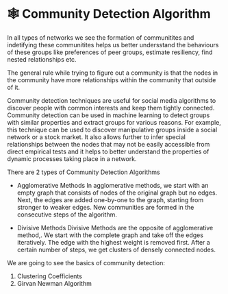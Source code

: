 # 🕸️ Community Detection Algorithm

In all types of networks we see the formation of communitites and indetifying these communitites helps us better undersstand the behaviours of these groups like  preferences of peer groups, estimate resiliency, find nested relationships etc.

The general rule while trying to figure out a community is that the nodes in the community have more relationships within the community that outside of it.

Community detection techniques are useful for social media algorithms to discover people with common interests and keep them tightly connected. Community detection can be used in machine learning to detect groups with similar properties and extract groups for various reasons. For example, this technique can be used to discover manipulative groups inside a social network or a stock market. It also allows further to infer special relationships between the nodes that may not be easily accessible from direct empirical tests and it helps to better understand the properties of dynamic processes taking place in a network.

There are 2 types of Community Detection Algorithms 

- Agglomerative Methods
In agglomerative methods, we start with an empty graph that consists of nodes of the original graph but no edges. Next, the edges are added one-by-one to the graph, starting from stronger to weaker edges. New communities are formed in the consecutive steps of the algorithm.

-  Divisive Methods
Divisive Methods are the opposite of agglomerative method,. We start with the complete graph and take off the edges iteratively. The edge with the highest weight is removed first. After a certain number of steps, we get clusters of densely connected nodes.


We are going to see the basics of community detection:

1. Clustering Coefficients 
2. Girvan Newman Algorithm
